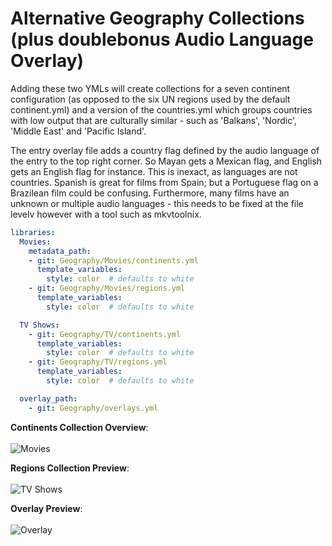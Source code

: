 # Alternative Geography Collections (plus doublebonus Audio Language Overlay)

Adding these two YMLs will create collections for a seven continent configuration (as opposed to the six UN regions used by the default continent.yml) and a version of the countries.yml which groups countries with low output that are culturally similar - such as 'Balkans', 'Nordic', 'Middle East' and 'Pacific Island'.

The entry overlay file adds a country flag defined by the audio language of the entry to the top right corner. So Mayan gets a Mexican flag, and English gets an English flag for instance. This is inexact, as languages are not countries. Spanish is great for films from Spain; but a Portuguese flag on a Brazilean film could be confusing. Furthermore, many films have an unknown or multiple audio languages - this needs to be fixed at the file levelv however with a tool such as mkvtoolnix.

```yaml
libraries:
  Movies:
    metadata_path:
    - git: Geography/Movies/continents.yml
      template_variables:
        style: color  # defaults to white
    - git: Geography/Movies/regions.yml
      template_variables:
        style: color  # defaults to white

  TV Shows:
    - git: Geography/TV/continents.yml
      template_variables:
        style: color  # defaults to white
    - git: Geography/TV/regions.yml
      template_variables:
        style: color  # defaults to white

  overlay_path:
    - git: Geography/overlays.yml
```

**Continents Collection Overview**: <br><br>
![Movies](https://i.imgur.com/WdZSatA.png)
<br>

**Regions Collection Preview**: <br><br>
![TV Shows](https://i.imgur.com/IhRoyCk.png)
<br>

**Overlay Preview**: <br><br>
![Overlay](https://i.imgur.com/HvmI1Lb.jpg)
<br>
